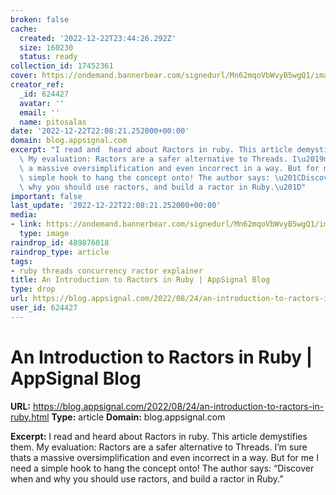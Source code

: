 ```yaml
---
broken: false
cache:
  created: '2022-12-22T23:44:26.292Z'
  size: 160230
  status: ready
collection_id: 17452361
cover: https://ondemand.bannerbear.com/signedurl/Mn62mqoVbWvyB5wgQ1/image.jpg?modifications=W3sibmFtZSI6InRpdGxlIiwidGV4dCI6IkFuIEludHJvZHVjdGlvbiB0byBSYWN0b3JzIGluIFJ1YnkifSx7Im5hbWUiOiJpbWFnZSIsImltYWdlX3VybCI6Imh0dHBzOi8vYXBwc2lnbmFsLW5leHRqcy1ibG9nLTRxZmQ4a3R4Mi1hcHBzaWduYWwudmVyY2VsLmFwcC9pbWFnZXMvYmxvZy8yMDIyLTA4L3J1YnktcmFjdG9ycy5qcGcifSx7Im5hbWUiOiJjYXRlZ29yeV9sb2dvIiwiaW1hZ2VfdXJsIjoiaHR0cHM6Ly9hcHBzaWduYWwtbmV4dGpzLWJsb2ctNHFmZDhrdHgyLWFwcHNpZ25hbC52ZXJjZWwuYXBwL2ltYWdlcy9sb2dvcy9ydWJ5LWxvZ28ucG5nIn1d&s=4e49080839066ef64a220d1b6f09792344b5a076f1d0cdea0b513af566632d9f
creator_ref:
  _id: 624427
  avatar: ''
  email: ''
  name: pitosalas
date: '2022-12-22T22:08:21.252000+00:00'
domain: blog.appsignal.com
excerpt: "I read and  heard about Ractors in ruby. This article demystifies them.\
  \ My evaluation: Ractors are a safer alternative to Threads. I\u2019m sure thats\
  \ a massive oversimplification and even incorrect in a way. But for me I need a\
  \ simple hook to hang the concept onto! The author says: \u201CDiscover when and\
  \ why you should use ractors, and build a ractor in Ruby.\u201D"
important: false
last_update: '2022-12-22T22:08:21.252000+00:00'
media:
- link: https://ondemand.bannerbear.com/signedurl/Mn62mqoVbWvyB5wgQ1/image.jpg?modifications=W3sibmFtZSI6InRpdGxlIiwidGV4dCI6IkFuIEludHJvZHVjdGlvbiB0byBSYWN0b3JzIGluIFJ1YnkifSx7Im5hbWUiOiJpbWFnZSIsImltYWdlX3VybCI6Imh0dHBzOi8vYXBwc2lnbmFsLW5leHRqcy1ibG9nLTRxZmQ4a3R4Mi1hcHBzaWduYWwudmVyY2VsLmFwcC9pbWFnZXMvYmxvZy8yMDIyLTA4L3J1YnktcmFjdG9ycy5qcGcifSx7Im5hbWUiOiJjYXRlZ29yeV9sb2dvIiwiaW1hZ2VfdXJsIjoiaHR0cHM6Ly9hcHBzaWduYWwtbmV4dGpzLWJsb2ctNHFmZDhrdHgyLWFwcHNpZ25hbC52ZXJjZWwuYXBwL2ltYWdlcy9sb2dvcy9ydWJ5LWxvZ28ucG5nIn1d&s=4e49080839066ef64a220d1b6f09792344b5a076f1d0cdea0b513af566632d9f
  type: image
raindrop_id: 489876018
raindrop_type: article
tags:
- ruby threads concurrency ractor explainer
title: An Introduction to Ractors in Ruby | AppSignal Blog
type: drop
url: https://blog.appsignal.com/2022/08/24/an-introduction-to-ractors-in-ruby.html
user_id: 624427
---
```


# An Introduction to Ractors in Ruby | AppSignal Blog

**URL:** https://blog.appsignal.com/2022/08/24/an-introduction-to-ractors-in-ruby.html
**Type:** article
**Domain:** blog.appsignal.com

**Excerpt:** I read and  heard about Ractors in ruby. This article demystifies them. My evaluation: Ractors are a safer alternative to Threads. I’m sure thats a massive oversimplification and even incorrect in a way. But for me I need a simple hook to hang the concept onto! The author says: “Discover when and why you should use ractors, and build a ractor in Ruby.”
